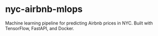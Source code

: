 # nyc-airbnb-mlops
 Machine learning pipeline for predicting Airbnb prices in NYC. Built with TensorFlow, FastAPI, and Docker.
